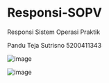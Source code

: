 # Responsi-SOPV
Responsi Sistem Operasi Praktik 

Pandu Teja Sutrisno
5200411343

![image](https://user-images.githubusercontent.com/93962193/148683968-31257c89-9206-49d3-a3fb-c3fb396967b2.png)

![image](https://user-images.githubusercontent.com/93962193/148683981-ace5f4b6-1a76-4ad2-8519-0a906d4c7f49.png)
